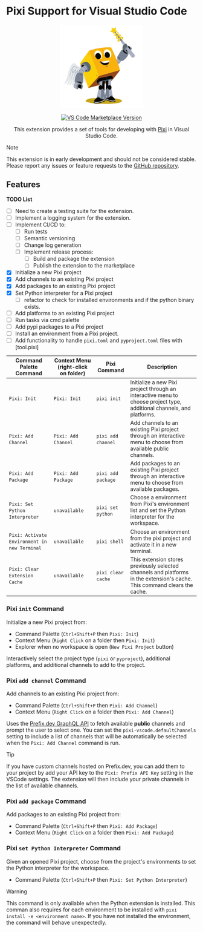 # Pixi Support for Visual Studio Code
<div align="center">

<img src="https://github.com/jjjermiah/pixi-vscode/blob/main/assets/images/VSCode-Pixi-Logo.png?raw=true" alt="VSCode" width="220" height="220">

[![VS Code Marketplace Version](https://img.shields.io/visual-studio-marketplace/v/jjjermiah.pixi-vscode
)](https://marketplace.visualstudio.com/items?itemName=jjjermiah.pixi-vscode)

This extension provides a set of tools for developing with [Pixi](https://pixi.sh) in Visual Studio Code.

</div>

> [!Note] 
> This extension is in early development and should not be considered stable.
> Please report any issues or feature requests to the [GitHub repository](https://github.com/jjjermiah/pixi-vscode).

## Features

**TODO List**

- [ ] Need to create a testing suite for the extension.
- [ ] Implement a logging system for the extension.
- [ ] Implement CI/CD to:
  - [ ] Run tests
  - [ ] Semantic versioning
  - [ ] Change log generation
  - [ ] Implement release process:
    - [ ] Build and package the extension
    - [ ] Publish the extension to the marketplace
- [x] Initialize a new Pixi project
- [x] Add channels to an existing Pixi project
- [x] Add packages to an existing Pixi project
- [x] Set Python interpreter for a Pixi project
  - [ ] refactor to check for installed environments and if the python binary exists.
- [ ] Add platforms to an existing Pixi project
- [ ] Run tasks via cmd palette
- [ ] Add pypi packages to a Pixi project
- [ ] Install an environment from a Pixi project.
- [ ] Add functionality to handle `pixi.toml` and `pyproject.toml` files with [tool.pixi]

| Command Palette Command | Context Menu (right-click on folder)| Pixi Command | Description |
| --- | --- | --- | --- |
| `Pixi: Init` | `Pixi: Init` | `pixi init` | Initialize a new Pixi project through an interactive menu to choose project type, additional channels, and platforms. |
| `Pixi: Add Channel` | `Pixi: Add Channel` | `pixi add channel` | Add channels to an existing Pixi project through an interactive menu to choose from available public channels. |
| `Pixi: Add Package` | `Pixi: Add Package` | `pixi add package` | Add packages to an existing Pixi project through an interactive menu to choose from available packages. |
| `Pixi: Set Python Interpreter` | `unavailable` | `pixi set python` | Choose a environment from Pixi's environment list and set the Python interpreter for the workspace.
| `Pixi: Activate Environment in new Terminal` | `unavailable` | `pixi shell` | Choose an environment from the pixi project and activate it in a new terminal. |
| `Pixi: Clear Extension Cache` | `unavailable` | `pixi clear cache` | This extension stores previously selected channels and platforms in the extension's cache. This command clears the cache. |

### Pixi `init` Command

Initialize a new Pixi project from:

- Command Palette (`Ctrl+Shift+P` then `Pixi: Init`)
- Context Menu (`Right Click` on a folder then `Pixi: Init`)
- Explorer when no workspace is open (`New Pixi Project` button)

Interactively select the project type (`pixi` or `pyproject`), additional platforms, and additional channels to add to the project.

### Pixi `add channel` Command

Add channels to an existing Pixi project from:

- Command Palette (`Ctrl+Shift+P` then `Pixi: Add Channel`)
- Context Menu (`Right Click` on a folder then `Pixi: Add Channel`)

Uses the [Prefix.dev GraphQL API](https://prefix.dev/docs/prefix/graphql_api) to fetch available **public** channels and prompt the user to select one.
You can set the `pixi-vscode.defaultChannels` setting to include a list of channels that will be automatically be selected when the `Pixi: Add Channel` command is run.

> [!TIP]
> If you have custom channels hosted on Prefix.dev, you can add them to your project by add your
> API key to the `Pixi: Prefix API Key` setting in the VSCode settings.
> The extension will then include your private channels in the list of available channels.

### Pixi `add package` Command

Add packages to an existing Pixi project from:

- Command Palette (`Ctrl+Shift+P` then `Pixi: Add Package`)
- Context Menu (`Right Click` on a folder then `Pixi: Add Package`)

### Pixi `set Python Interpreter` Command

Given an opened Pixi project, choose from the project's environments to set the Python interpreter for the workspace.

- Command Palette (`Ctrl+Shift+P` then `Pixi: Set Python Interpreter`)

> [!WARNING]
> This command is only available when the Python extension is installed.
> This comman also requires for each environment to be installed with
> `pixi install -e <environment name>`.
> If you have not installed the environment, the command will behave unexpectedly.
